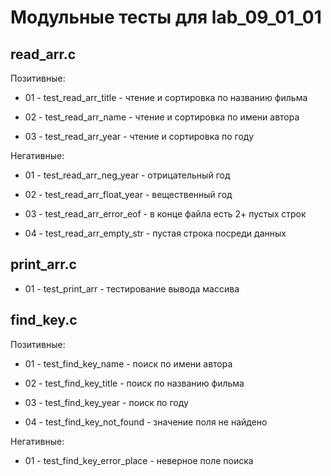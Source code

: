 # Модульные тесты для lab_09_01_01

## read_arr.c

Позитивные:

- 01 - test_read_arr_title - чтение и сортировка по названию фильма

- 02 - test_read_arr_name - чтение и сортировка по имени автора

- 03 - test_read_arr_year - чтение и сортировка по году

Негативные:

- 01 - test_read_arr_neg_year - отрицательный год

- 02 - test_read_arr_float_year - вещественный год

- 03 - test_read_arr_error_eof - в конце файла есть 2+ пустых строк

- 04 - test_read_arr_empty_str - пустая строка посреди данных

## print_arr.c

- 01 - test_print_arr - тестирование вывода массива

## find_key.c

Позитивные:

- 01 - test_find_key_name - поиск по имени автора

- 02 - test_find_key_title - поиск по названию фильма

- 03 - test_find_key_year - поиск по году

- 04 - test_find_key_not_found - значение поля не найдено

Негативные:

- 01 - test_find_key_error_place - неверное поле поиска
